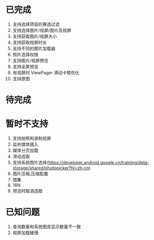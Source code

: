 # 已完成
1. 支持选择项目的赛选过滤
2. 支持选择图片/视屏/图片及视屏
3. 支持获取图片/视屏大小
4. 支持获取视屏时长
5. 支持不同的图片加载器
6. 照片选择权限
7. 支持图片/视屏预览
8. 支持全屏预览
9. 有视屏时 ViewPager 滑动卡顿优化
10. 支持原图


# 待完成

# 暂时不支持
1. 支持拍照和录制视屏
2. 监听媒体插入
3. 媒体分页加载
4. 滑动选取
5. 支持系统图片选择(https://developer.android.google.cn/training/data-storage/shared/photopicker?hl=zh-cn)
6. 图片压缩,压缩配置
7. 图集
8. 18N
9. 预览时取消选取

# 已知问题
1. 查询数量和系统图库显示数量不一致
2. 视屏加载缓慢